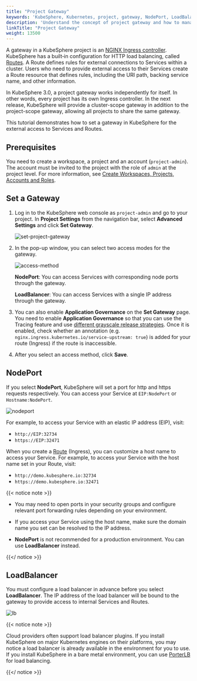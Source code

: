 ```yaml
---
title: "Project Gateway"
keywords: 'KubeSphere, Kubernetes, project, gateway, NodePort, LoadBalancer'
description: 'Understand the concept of project gateway and how to manage it.'
linkTitle: "Project Gateway"
weight: 13500
---
```


A gateway in a KubeSphere project is an [NGINX Ingress controller](https://www.nginx.com/products/nginx/kubernetes-ingress-controller). KubeSphere has a built‑in configuration for HTTP load balancing, called [Routes](../../project-user-guide/application-workloads/routes/). A Route defines rules for external connections to Services within a cluster. Users who need to provide external access to their Services create a Route resource that defines rules, including the URI path, backing service name, and other information.

In KubeSphere 3.0, a project gateway works independently for itself. In other words, every project has its own Ingress controller. In the next release, KubeSphere will provide a cluster-scope gateway in addition to the project-scope gateway, allowing all projects to share the same gateway.

This tutorial demonstrates how to set a gateway in KubeSphere for the external access to Services and Routes.

## Prerequisites

You need to create a workspace, a project and an account (`project-admin`). The account must be invited to the project with the role of `admin` at the project level. For more information, see [Create Workspaces, Projects, Accounts and Roles](../../../docs/quick-start/create-workspace-and-project/).

## Set a Gateway

1. Log in to the KubeSphere web console as `project-admin` and go to your project. In **Project Settings** from the navigation bar, select **Advanced Settings** and click **Set Gateway**.

   ![set-project-gateway](/images/docs/project-administration/project-gateway/set-project-gateway.jpg)

2. In the pop-up window, you can select two access modes for the gateway.

   ![access-method](/images/docs/project-administration/project-gateway/access-method.png)

   **NodePort**: You can access Services with corresponding node ports through the gateway.
   
   **LoadBalancer**: You can access Services with a single IP address through the gateway.
   
3. You can also enable **Application Governance** on the **Set Gateway** page. You need to enable **Application Governance** so that you can use the Tracing feature and use [different grayscale release strategies](../../project-user-guide/grayscale-release/overview/). Once it is enabled, check whether an annotation (e.g. `nginx.ingress.kubernetes.io/service-upstream: true`) is added for your route (Ingress) if the route is inaccessible.

4. After you select an access method, click **Save**.

## NodePort

If you select **NodePort**, KubeSphere will set a port for http and https requests respectively. You can access your Service at `EIP:NodePort` or `Hostname:NodePort`.

![nodeport](/images/docs/project-administration/project-gateway/nodeport.jpg)

For example, to access your Service with an elastic IP address (EIP), visit:

- `http://EIP:32734`
- `https://EIP:32471`

When you create a [Route](../../project-user-guide/application-workloads/routes/) (Ingress), you can customize a host name to access your Service. For example, to access your Service with the host name set in your Route, visit:

- `http://demo.kubesphere.io:32734`
- `https://demo.kubesphere.io:32471`

{{< notice note >}}

- You may need to open ports in your security groups and configure relevant port forwarding rules depending on your environment.

- If you access your Service using the host name, make sure the domain name you set can be resolved to the IP address.
- **NodePort** is not recommended for a production environment. You can use **LoadBalancer** instead.

{{</ notice >}} 

## LoadBalancer

You must configure a load balancer in advance before you select **LoadBalancer**. The IP address of the load balancer will be bound to the gateway to provide access to internal Services and Routes. 

![lb](/images/docs/project-administration/project-gateway/lb.png)

{{< notice note >}}

Cloud providers often support load balancer plugins. If you install KubeSphere on major Kubernetes engines on their platforms, you may notice a load balancer is already available in the environment for you to use. If you install KubeSphere in a bare metal environment, you can use [PorterLB](https://github.com/kubesphere/porter) for load balancing.

{{</ notice >}} 